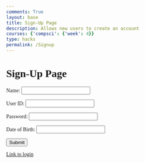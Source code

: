```yaml
---
comments: True
layout: base
title: Sign-Up Page
description: Allows new users to create an account
courses: {'compsci': {'week': 4}}
type: hacks
permalink: /Signup
---
```

<style>
    body {
        font-family: 'Times New Roman', Times, serif;
        margin: 50px;
    }
</style>

<!-- Removed the link to external CSS for simplicity in this example -->

<div id="titleContainer">
    <h1 id="title">Sign-Up Page</h1>
</div>

<div class="background"></div>

<div class="container">
    <form id="signupForm">
        <p>
            <label>Name:
                <input class="userInput" type="text" name="name" id="name" required>
            </label>
        </p>
        <p>
            <label>User ID:
                <input class="userInput" type="text" name="uid" id="uid" required>
            </label>
        </p>
        <p>
            <label>Password:
                <input class="userInput" type="password" name="password" id="password" required>
            </label>
        </p>
        <p>
            <label>Date of Birth:
                <input class="userInput" type="text" id="dob" required>
            </label>
        </p>
        <p>
            <button type="button" onclick="createAccount()">Submit</button>
        </p>
    </form>
</div>

<div id="successMessage" style="display:none;">
    <h2>Account created successfully!</h2>
    <p>Please log in now.</p>
</div>
<script type="module"> 
    // uri variable and options object are obtained from config.js
    import { uri, options } from '{{site.baseurl}}/assets/js/api/config.js';
    const url = uri + '/api/users/authenticate';
    const body = {
            // name: document.getElementById("name").value,
            uid: "toby",
            password: "123toby"
            // dob: document.getElementById("dob").value
        };
    const authOptions = {
            ...options, // This will copy all properties from options
            method: 'POST', // Override the method property
            cache: 'no-cache', // Set the cache property
            body: JSON.stringify(body)
        };
    fetch(url, authOptions)
    function createAccount(){
        // Set Authenticate endpoint
        const url = uri + '/api/users/';
        // Set the body of the request to include login data from the DOM
        const body = {
            name: document.getElementById("name").value,
            uid: document.getElementById("uid").value,
            password: document.getElementById("password").value,
            dob: document.getElementById("dob").value,
        };
        // Change options according to Authentication requirements
        const authOptions = {
            ...options, // This will copy all properties from options
            method: 'POST', // Override the method property
            cache: 'no-cache', // Set the cache property
            body: JSON.stringify(body)
        };
        // Fetch JWT
        fetch(url, authOptions)
        .then(response => {
            // handle error response from Web API
            if (!response.ok) {
               window.location.href = '{{site.baseurl}}/Home'
                return;
            }
            // Success!!!
            // Redirect to the database page
            window.location.href = "{{site.baseurl}}/Home";
        })
        // catch fetch errors (ie ACCESS to server blocked)
        .catch(err => {
            console.error(err);
        });
    }
    // Attach login_user to the window object, allowing access to form action
    window.createAccount = createAccount;
</script>
<a href='{{site.baseurl}}/lmc-login'>Link to login</a>